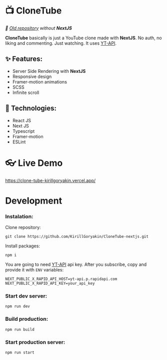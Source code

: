 
# 📺 CloneTube
*👴 [Old repository](https://github.com/KirillGoryakin/CloneTube) without **NextJS***

**CloneTube** basically is just a YouTube clone made with **NextJS**. No auth, no liking and commenting. Just watching. It uses [YT-API](https://rapidapi.com/ytjar/api/yt-api).

## ✨ Features:
- Server Side Rendering with **NextJS**
- Responsive design
- Framer-motion animations
- SCSS
- Infinite scroll

## 🔧 Technologies:
- React JS
- Next JS
- Typescript
- Framer-motion
- ESLint

# 👓 Live Demo
https://clone-tube-kirillgoryakin.vercel.app/
# Development
### Instalation:
Clone repository:
```
git clone https://github.com/KirillGoryakin/CloneTube-nextjs.git
```
Install packages:
```
npm i
```
You are going to need [YT-API](https://rapidapi.com/ytjar/api/yt-api) api key. After you subscribe, copy and provide it with `ENV` variables:
```
NEXT_PUBLIC_X_RAPID_API_HOST=yt-api.p.rapidapi.com
NEXT_PUBLIC_X_RAPID_API_KEY=your_api_key
```
### Start dev server:
```
npm run dev
```
### Build production:
```
npm run build
```
### Start production server:
```
npm run start
```